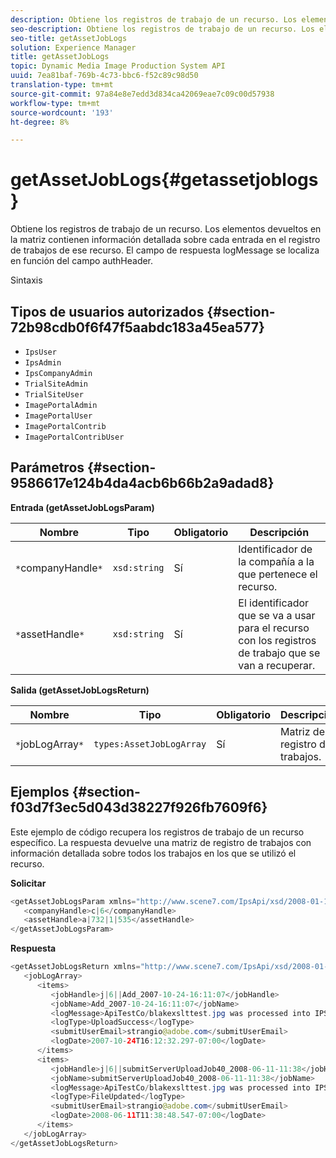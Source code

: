 ```yaml
---
description: Obtiene los registros de trabajo de un recurso. Los elementos devueltos en la matriz contienen información detallada sobre cada entrada en el registro de trabajos de ese recurso. El campo de respuesta logMessage se localiza en función del campo authHeader.
seo-description: Obtiene los registros de trabajo de un recurso. Los elementos devueltos en la matriz contienen información detallada sobre cada entrada en el registro de trabajos de ese recurso. El campo de respuesta logMessage se localiza en función del campo authHeader.
seo-title: getAssetJobLogs
solution: Experience Manager
title: getAssetJobLogs
topic: Dynamic Media Image Production System API
uuid: 7ea81baf-769b-4c73-bbc6-f52c89c98d50
translation-type: tm+mt
source-git-commit: 97a84e8e7edd3d834ca42069eae7c09c00d57938
workflow-type: tm+mt
source-wordcount: '193'
ht-degree: 8%

---
```



# getAssetJobLogs{#getassetjoblogs}

Obtiene los registros de trabajo de un recurso. Los elementos devueltos en la matriz contienen información detallada sobre cada entrada en el registro de trabajos de ese recurso. El campo de respuesta logMessage se localiza en función del campo authHeader.

Sintaxis

## Tipos de usuarios autorizados {#section-72b98cdb0f6f47f5aabdc183a45ea577}

* `IpsUser`
* `IpsAdmin`
* `IpsCompanyAdmin`
* `TrialSiteAdmin`
* `TrialSiteUser`
* `ImagePortalAdmin`
* `ImagePortalUser`
* `ImagePortalContrib`
* `ImagePortalContribUser`

## Parámetros {#section-9586617e124b4da4acb6b66b2a9adad8}

**Entrada (getAssetJobLogsParam)**

| Nombre | Tipo | Obligatorio | Descripción |
|---|---|---|---|
| `*`companyHandle`*` | `xsd:string` | Sí | Identificador de la compañía a la que pertenece el recurso. |
| `*`assetHandle`*` | `xsd:string` | Sí | El identificador que se va a usar para el recurso con los registros de trabajo que se van a recuperar. |

**Salida (getAssetJobLogsReturn)**

| Nombre | Tipo | Obligatorio | Descripción |
|---|---|---|---|
| `*`jobLogArray`*` | `types:AssetJobLogArray` | Sí | Matriz de registro de trabajos. |

## Ejemplos {#section-f03d7f3ec5d043d38227f926fb7609f6}

Este ejemplo de código recupera los registros de trabajo de un recurso específico. La respuesta devuelve una matriz de registro de trabajos con información detallada sobre todos los trabajos en los que se utilizó el recurso.

**Solicitar**

```java
<getAssetJobLogsParam xmlns="http://www.scene7.com/IpsApi/xsd/2008-01-15">
   <companyHandle>c|6</companyHandle>
   <assetHandle>a|732|1|535</assetHandle>
</getAssetJobLogsParam>
```

**Respuesta**

```java
<getAssetJobLogsReturn xmlns="http://www.scene7.com/IpsApi/xsd/2008-01-15">
   <jobLogArray>
      <items>
         <jobHandle>j|6||Add_2007-10-24-16:11:07</jobHandle>
         <jobName>Add_2007-10-24-16:11:07</jobName>
         <logMessage>ApiTestCo/blakexslttest.jpg was processed into IPS</logMessage>
         <logType>UploadSuccess</logType>
         <submitUserEmail>strangio@adobe.com</submitUserEmail>
         <logDate>2007-10-24T16:12:32.297-07:00</logDate>
      </items>
      <items>
         <jobHandle>j|6||submitServerUploadJob40_2008-06-11-11:38</jobHandle>
         <jobName>submitServerUploadJob40_2008-06-11-11:38</jobName>
         <logMessage>ApiTestCo/blakexslttest.jpg was processed into IPS.</logMessage>
         <logType>FileUpdated</logType>
         <submitUserEmail>strangio@adobe.com</submitUserEmail>
         <logDate>2008-06-11T11:38:48.547-07:00</logDate>
      </items>
   </jobLogArray>
</getAssetJobLogsReturn>
```

